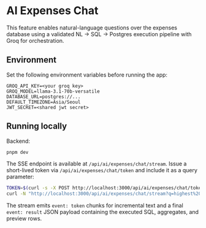 # AI Expenses Chat

This feature enables natural-language questions over the expenses database using a validated NL → SQL → Postgres execution pipeline with Groq for orchestration.

## Environment

Set the following environment variables before running the app:

```
GROQ_API_KEY=<your groq key>
GROQ_MODEL=llama-3.1-70b-versatile
DATABASE_URL=postgres://...
DEFAULT_TIMEZONE=Asia/Seoul
JWT_SECRET=<shared jwt secret>
```

## Running locally

Backend:

```bash
pnpm dev
```

The SSE endpoint is available at `/api/ai/expenses/chat/stream`. Issue a short-lived token via `/api/ai/expenses/chat/token` and include it as a query parameter:

```bash
TOKEN=$(curl -s -X POST http://localhost:3000/api/ai/expenses/chat/token -H "Content-Type: application/json" -d '{"userId":"<USER_ID>"}' | jq -r .token)
curl -N "http://localhost:3000/api/ai/expenses/chat/stream?q=highest%20expense%20this%20month&tz=Asia/Seoul&token=${TOKEN}"
```

The stream emits `event: token` chunks for incremental text and a final `event: result` JSON payload containing the executed SQL, aggregates, and preview rows.

